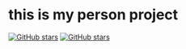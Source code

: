 # this is my person project 
[![GitHub stars](https://img.shields.io/github/stars/dillendev/high-school-note?style=social)](https://github.com/dillendev/high-school-note)
[![GitHub stars](https://img.shields.io/github/stars/github-world192/high-school-note?style=social)](https://github.com/github-world192/high-school-note)
